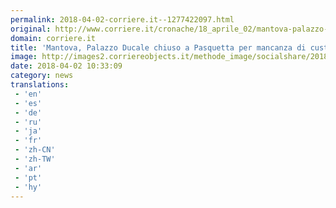 ```yaml
---
permalink: 2018-04-02-corriere.it--1277422097.html
original: http://www.corriere.it/cronache/18_aprile_02/mantova-palazzo-ducale-chiuso-pasquetta-mancanza-custodi-3eaa02d2-3659-11e8-a836-1a6391d71628.shtml
domain: corriere.it
title: 'Mantova, Palazzo Ducale chiuso a Pasquetta per mancanza di custodi'
image: http://images2.corriereobjects.it/methode_image/socialshare/2018/04/02/caa1039a-365d-11e8-a836-1a6391d71628.jpg
date: 2018-04-02 10:33:09
category: news
translations: 
 - 'en'
 - 'es'
 - 'de'
 - 'ru'
 - 'ja'
 - 'fr'
 - 'zh-CN'
 - 'zh-TW'
 - 'ar'
 - 'pt'
 - 'hy'
---
```


